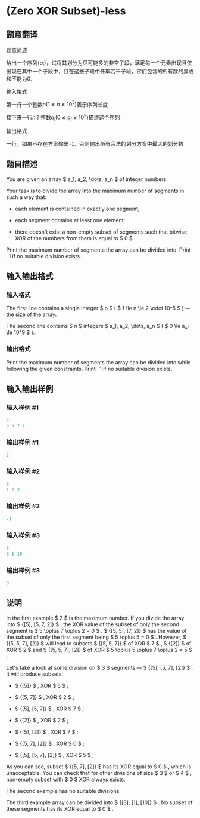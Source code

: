 # (Zero XOR Subset)-less

## 题意翻译

题意简述

给出一个序列$\{a_i\}$，试将其划分为尽可能多的非空子段，满足每一个元素出现且仅出现在其中一个子段中，且在这些子段中任取若干子段，它们包含的所有数的异或和不能为$0$．

输入格式

第一行一个整数$n(1 \leq n \leq 10^5)$表示序列长度

接下来一行$n$个整数$a_i(0 \leq a_i \leq 10^9)$描述这个序列

输出格式

一行，如果不存在方案输出`-1`，否则输出所有合法的划分方案中最大的划分数

## 题目描述

You are given an array $ a_1, a_2, \dots, a_n $ of integer numbers.

Your task is to divide the array into the maximum number of segments in such a way that:

- each element is contained in exactly one segment;

- each segment contains at least one element;

- there doesn't exist a non-empty subset of segments such that bitwise XOR of the numbers from them is equal to $ 0 $ .

Print the maximum number of segments the array can be divided into. Print -1 if no suitable division exists.

## 输入输出格式

### 输入格式

The first line contains a single integer $ n $ ( $ 1 \le n \le 2 \cdot 10^5 $ ) — the size of the array.

The second line contains $ n $ integers $ a_1, a_2, \dots, a_n $ ( $ 0 \le a_i \le 10^9 $ ).

### 输出格式

Print the maximum number of segments the array can be divided into while following the given constraints. Print -1 if no suitable division exists.

## 输入输出样例

### 输入样例 #1

```cpp
4
5 5 7 2

```
### 输出样例 #1

```cpp
2

```
### 输入样例 #2

```cpp
3
1 2 3

```
### 输出样例 #2

```cpp
-1

```
### 输入样例 #3

```cpp
3
3 1 10

```
### 输出样例 #3

```cpp
3

```
## 说明

In the first example $ 2 $ is the maximum number. If you divide the array into $ \{[5], [5, 7, 2]\} $ , the XOR value of the subset of only the second segment is $ 5 \oplus 7 \oplus 2 = 0 $ . $ \{[5, 5], [7, 2]\} $ has the value of the subset of only the first segment being $ 5 \oplus 5 = 0 $ . However, $ \{[5, 5, 7], [2]\} $ will lead to subsets $ \{[5, 5, 7]\} $ of XOR $ 7 $ , $ \{[2]\} $ of XOR $ 2 $ and $ \{[5, 5, 7], [2]\} $ of XOR $ 5 \oplus 5 \oplus 7 \oplus 2 = 5 $ .

Let's take a look at some division on $ 3 $ segments — $ \{[5], [5, 7], [2]\} $ . It will produce subsets:

- $ \{[5]\} $ , XOR $ 5 $ ;

- $ \{[5, 7]\} $ , XOR $ 2 $ ;

- $ \{[5], [5, 7]\} $ , XOR $ 7 $ ;

- $ \{[2]\} $ , XOR $ 2 $ ;

- $ \{[5], [2]\} $ , XOR $ 7 $ ;

- $ \{[5, 7], [2]\} $ , XOR $ 0 $ ;

- $ \{[5], [5, 7], [2]\} $ , XOR $ 5 $ ;

As you can see, subset $ \{[5, 7], [2]\} $ has its XOR equal to $ 0 $ , which is unacceptable. You can check that for other divisions of size $ 3 $ or $ 4 $ , non-empty subset with $ 0 $ XOR always exists.

The second example has no suitable divisions.

The third example array can be divided into $ \{[3], [1], [10]\} $ . No subset of these segments has its XOR equal to $ 0 $ .

